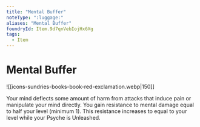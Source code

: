 ```yaml
---
title: "Mental Buffer"
noteType: ":luggage:"
aliases: "Mental Buffer"
foundryId: Item.9d7qnVebIojHx6Xg
tags:
  - Item
---
```


# Mental Buffer
![[icons-sundries-books-book-red-exclamation.webp|150]]

Your mind deflects some amount of harm from attacks that induce pain or manipulate your mind directly. You gain resistance to mental damage equal to half your level (minimum 1). This resistance increases to equal to your level while your Psyche is Unleashed.

